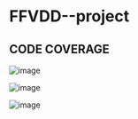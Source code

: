 # FFVDD--project
## CODE COVERAGE
![image](https://github.com/Zozozaza/FFVDD--project/assets/134037700/ba39c7ca-720e-4a6c-8cc1-7b35f16e2167)

![image](https://github.com/Zozozaza/FFVDD--project/assets/134037700/898bb53a-3a96-4224-874c-0e420a307876)

![image](https://github.com/Zozozaza/FFVDD--project/assets/134037700/e8b4a806-7416-4612-a007-f0a452d479e6)

